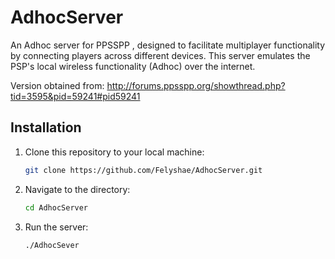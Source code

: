 # AdhocServer

An Adhoc server for PPSSPP , designed to facilitate multiplayer functionality by connecting players across different devices. This server emulates the PSP's local wireless functionality (Adhoc) over the internet.

Version obtained from: http://forums.ppsspp.org/showthread.php?tid=3595&pid=59241#pid59241

## Installation

1. Clone this repository to your local machine:

   ```bash
   git clone https://github.com/Felyshae/AdhocServer.git

2. Navigate to the directory:

    ```bash
    cd AdhocServer

3. Run the server:

   ```bash
   ./AdhocSever
